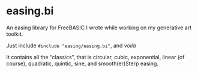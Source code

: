 # easing.bi
An easing library for FreeBASIC I wrote while working on my generative art toolkit.

Just include `#include "easing/easing.bi"`, and _voilà_

It contains all the “classics”, that is circular, cubic, exponential, linear (of course), quadratic, quintic, sine, and smooth(er)Sterp easing.
